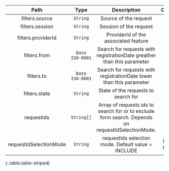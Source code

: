 |Path|Type|Description|Constraints|
|:--:|:--:|:---------:|:---------:|
|filters.source| `String` |Source of the request||
|filters.session| `String` |Session of the request||
|filters.providerId| `String` |ProviderId of the associated feature||
|filters.from| `Date ISO-8601` |Search for requests with registrationDate greather than this parameter||
|filters.to| `Date ISO-8601` |Search for requests with registrationDate lower than this parameter||
|filters.state| `String` |State of the requests to search for||
|requestIds| `String[]` |Array of requests ids to search for or to exclude form search. Depends on requestIdSelectionMode.||
|requestIdSelectionMode| `String` |requestIds selection mode. Default value = INCLUDE|[INCLUDE, EXCLUDE]|
{:.table.table-striped}
